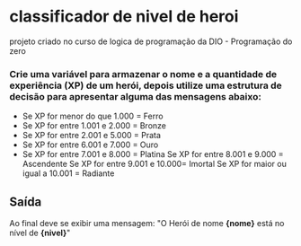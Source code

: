 # classificador de nivel de heroi
 projeto criado no curso de logica de programação da DIO - Programação do zero


### Crie uma variável para armazenar o nome e a quantidade de experiência (XP) de um herói, depois utilize uma estrutura de decisão para apresentar alguma das mensagens abaixo: 

* Se XP for menor do que 1.000 = Ferro
* Se XP for entre 1.001 e 2.000 = Bronze
* Se XP for entre 2.001 e 5.000 = Prata
* Se XP for entre 6.001 e 7.000 = Ouro
* Se XP for entre 7.001 e 8.000 = Platina
Se XP for entre 8.001 e 9.000 = Ascendente
Se XP for entre 9.001 e 10.000= Imortal
Se XP for maior ou igual a 10.001 = Radiante

## Saída
Ao final deve se exibir uma mensagem:
"O Herói de nome **{nome}** está no nível de **{nivel}**" 
